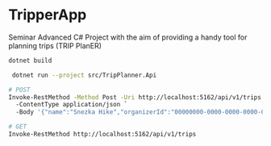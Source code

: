# TripperApp
Seminar Advanced C# Project with the aim of providing a handy tool for planning trips (TRIP PlanER)


```bash
dotnet build
```

```bash
 dotnet run --project src/TripPlanner.Api
```

```bash
# POST
Invoke-RestMethod -Method Post -Uri http://localhost:5162/api/v1/trips `
  -ContentType application/json `
  -Body '{"name":"Snezka Hike","organizerId":"00000000-0000-0000-0000-000000000001"}'
```
```bash
# GET
Invoke-RestMethod http://localhost:5162/api/v1/trips
```